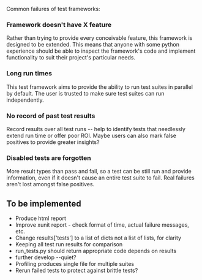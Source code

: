 Common failures of test frameworks:

### Framework doesn't have X feature

Rather than trying to provide every conceivable feature, this framework is designed to be extended. This means that anyone with some python experience should be able to inspect the framework's code and implement functionality to suit their project's particular needs.

### Long run times

This test framework aims to provide the ability to run test suites in parallel by default. The user is trusted to make sure test suites can run independently.

### No record of past test results

Record results over all test runs -- help to identify tests that needlessly extend run time or offer poor ROI. Maybe users can also mark false positives to provide greater insights?

### Disabled tests are forgotten

More result types than pass and fail, so a test can be still run and provide information, even if it doesn't cause an entire test suite to fail. Real failures aren't lost amongst false positives.

## To be implemented

- Produce html report
- Improve xunit report - check format of time, actual failure messages, etc.
- Change results['tests'] to a list of dicts not a list of lists, for clarity
- Keeping all test run results for comparison
- run_tests.py should return appropriate code depends on results
- further develop --quiet?
- Profiling produces single file for multiple suites
- Rerun failed tests to protect against brittle tests?
